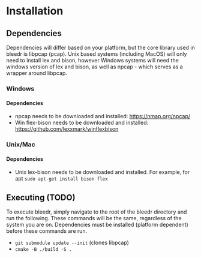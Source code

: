 # Installation

## Dependencies
Dependencies will differ based on your platform, but the core library used in bleedr is libpcap (pcap). Unix based systems (including MacOS) will only need to install lex and bison, however Windows systems will need the windows version of lex and bison, as well as npcap - which serves as a wrapper around libpcap. 

### Windows
#### Dependencies
* npcap needs to be downloaded and installed: https://nmap.org/npcap/
* Win flex-bison needs to be downloaded and installed: https://github.com/lexxmark/winflexbison

### Unix/Mac
#### Dependencies

* Unix lex-bison needs to be downloaded and installed. For example, for apt ```sudo apt-get install bison flex```

## Executing (TODO)

To execute bleedr, simply navigate to the root of the bleedr directory and run the following. These commands will be the same, regardless of the system you are on. Dependencies must be installed (platform dependent) before these commands are run. 

* ```git submodule update --init``` (clones libpcap)
* ```cmake -B ./build -S .```

